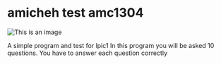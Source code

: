 # amicheh test amc1304
![This is an image](https://www.lpi.org/sites/default/files/styles/w555/public/LPIC-1_0.jpg?itok=Lj-xc63t)


A simple program and test for lpic1 In this program you will be asked 10 questions. You have to answer each question correctly
